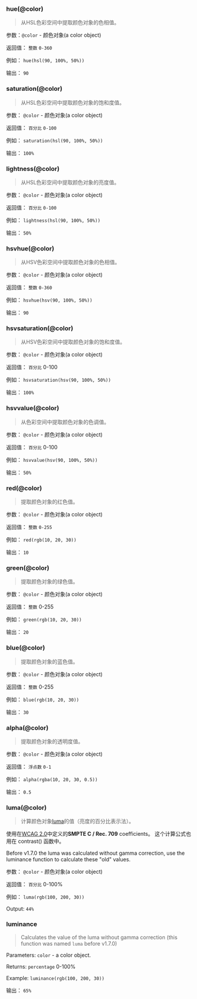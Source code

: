 ### hue(@color)

> 从HSL色彩空间中提取颜色对象的色相值。

参数：`@color` - 颜色对象(a color object)

返回值： `整数` `0-360`

例如： `hue(hsl(90, 100%, 50%))`

输出： `90`


### saturation(@color)

> 从HSL色彩空间中提取颜色对象的饱和度值。

参数： `@color` - 颜色对象(a color object)

返回值： `百分比` `0-100`

例如： `saturation(hsl(90, 100%, 50%))`

输出： `100%`


### lightness(@color)

> 从HSL色彩空间中提取颜色对象的亮度值。

参数： `@color` - 颜色对象(a color object)

返回值： `百分比` `0-100`

例如： `lightness(hsl(90, 100%, 50%))`

输出： `50%`


### hsvhue(@color)

> 从HSV色彩空间中提取颜色对象的色相值。

参数： `@color` - 颜色对象(a color object)

返回值： `整数` `0-360`

例如： `hsvhue(hsv(90, 100%, 50%))`

输出： `90`


### hsvsaturation(@color)

> 从HSV色彩空间中提取颜色对象的饱和度值。

参数： `@color` - 颜色对象(a color object)

返回值： `百分比` 0-100

例如： `hsvsaturation(hsv(90, 100%, 50%))`

输出： `100%`


### hsvvalue(@color)

> 从色彩空间中提取颜色对象的色调值。

参数： `@color` - 颜色对象(a color object)

返回值： `百分比` 0-100

例如： `hsvvalue(hsv(90, 100%, 50%))`

输出： `50%`


### red(@color)

> 提取颜色对象的红色值。

参数： `@color` - 颜色对象(a color object)

返回值： `整数` `0-255`

例如： `red(rgb(10, 20, 30))`

输出： `10`


### green(@color)

> 提取颜色对象的绿色值。

参数： `@color` - 颜色对象(a color object)

返回值： `整数` 0-255

例如： `green(rgb(10, 20, 30))`

输出： `20`


### blue(@color)

> 提取颜色对象的蓝色值。

参数： `@color` - 颜色对象(a color object)

返回值： `整数` 0-255

例如： `blue(rgb(10, 20, 30))`

输出： `30`


### alpha(@color)

> 提取颜色对象的透明度值。

参数： `@color` - 颜色对象(a color object)

返回值： `浮点数` `0-1`

例如： `alpha(rgba(10, 20, 30, 0.5))`

输出： `0.5`


### luma(@color)

> 计算颜色对象[luma](http://en.wikipedia.org/wiki/Luma_%28video%29)的值（亮度的百分比表示法）。

使用在[WCAG 2.0](http://www.w3.org/TR/2008/REC-WCAG20-20081211/#relativeluminancedef)中定义的**SMPTE C / Rec. 709**  coefficients。 这个计算公式也用在 contrast() 函数中。

Before v1.7.0 the luma was calculated without gamma correction, use the luminance function to calculate these "old" values.

参数： `@color` - 颜色对象(a color object)

返回值： `百分比` 0-100%

例如： `luma(rgb(100, 200, 30))`

Output: `44%`

### luminance

> Calculates the value of the luma without gamma correction (this function was named `luma` before v1.7.0)

Parameters: `color` - a color object.

Returns: `percentage` 0-100%

Example: `luminance(rgb(100, 200, 30))`

输出： `65%`
